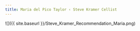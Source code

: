 ```yaml
---
title: Maria del Pico Taylor ‹ Steve Kramer Cellist
---
```

![]({{ site.baseurl }}/Steve_Kramer_Recommendation_Maria.png)